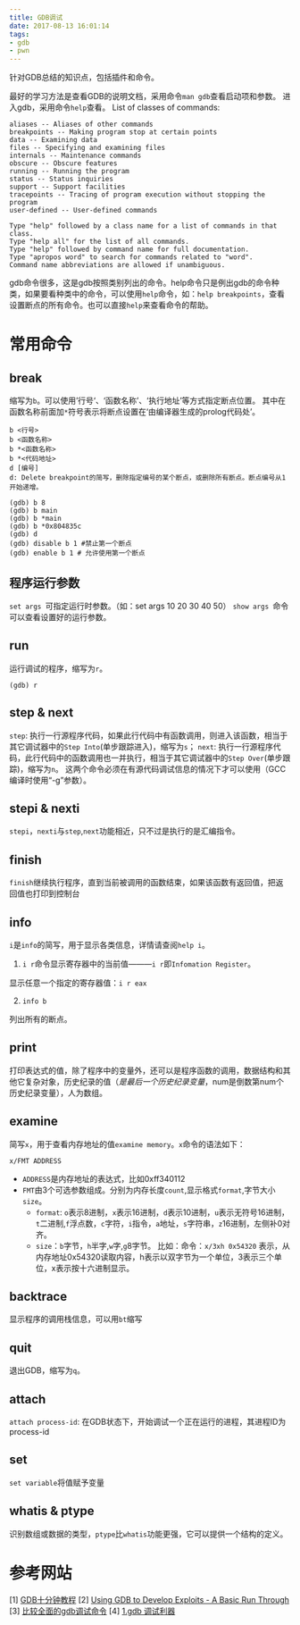 ```yaml
---
title: GDB调试
date: 2017-08-13 16:01:14
tags:
- gdb
- pwn
---
```


针对GDB总结的知识点，包括插件和命令。

<!--more-->

最好的学习方法是查看GDB的说明文档，采用命令`man gdb`查看启动项和参数。
进入gdb，采用命令`help`查看。
	List of classes of commands:

	aliases -- Aliases of other commands
	breakpoints -- Making program stop at certain points
	data -- Examining data
	files -- Specifying and examining files
	internals -- Maintenance commands
	obscure -- Obscure features
	running -- Running the program
	status -- Status inquiries
	support -- Support facilities
	tracepoints -- Tracing of program execution without stopping the program
	user-defined -- User-defined commands

	Type "help" followed by a class name for a list of commands in that class.
	Type "help all" for the list of all commands.
	Type "help" followed by command name for full documentation.
	Type "apropos word" to search for commands related to "word".
	Command name abbreviations are allowed if unambiguous.
gdb命令很多，这是gdb按照类别列出的命令。help命令只是例出gdb的命令种类，如果要看种类中的命令，可以使用`help`命令，如：`help breakpoints`，查看设置断点的所有命令。也可以直接`help`来查看命令的帮助。 


# 常用命令


## break

缩写为`b`。可以使用’行号‘、‘函数名称’、‘执行地址’等方式指定断点位置。
其中在函数名称前面加`*`符号表示将断点设置在‘由编译器生成的prolog代码处’。

	b <行号>
	b <函数名称>
	b *<函数名称>
	b *<代码地址>
	d [编号]
	d: Delete breakpoint的简写，删除指定编号的某个断点，或删除所有断点。断点编号从1开始递增。
```
(gdb) b 8
(gdb) b main
(gdb) b *main
(gdb) b *0x804835c
(gdb) d
(gdb) disable b 1 #禁止第一个断点
(gdb) enable b 1 # 允许使用第一个断点
```

## 程序运行参数
`set args `可指定运行时参数。（如：set args 10 20 30 40 50） 
`show args `命令可以查看设置好的运行参数。 

## run

运行调试的程序，缩写为`r`。
```
(gdb) r
```

## step & next

`step`: 执行一行源程序代码，如果此行代码中有函数调用，则进入该函数，相当于其它调试器中的`Step Into`(单步跟踪进入)，缩写为`s`；
`next`: 执行一行源程序代码，此行代码中的函数调用也一并执行，相当于其它调试器中的`Step Over`(单步跟踪)，缩写为`n`。
这两个命令必须在有源代码调试信息的情况下才可以使用（GCC编译时使用“-g”参数）。

## stepi & nexti

`stepi`，`nexti`与`step`,`next`功能相近，只不过是执行的是汇编指令。

## finish

`finish`继续执行程序，直到当前被调用的函数结束，如果该函数有返回值，把返回值也打印到控制台

## info

`i`是`info`的简写，用于显示各类信息，详情请查阅`help i`。

1. `i r`命令显示寄存器中的当前值———`i r`即`Infomation Register`。

显示任意一个指定的寄存器值：`i r eax`

2. `info b`

列出所有的断点。



## print

打印表达式的值，除了程序中的变量外，还可以是程序函数的调用，数据结构和其他它复杂对象，历史纪录的值（$是最后一个历史纪录变量，$num是倒数第num个历史纪录变量），人为数组。

## examine

简写`x`，用于查看内存地址的值`examine memory`。`x`命令的语法如下：

```
x/FMT ADDRESS
```
- `ADDRESS`是内存地址的表达式，比如0xff340112
- `FMT`由3个可选参数组成。分别为内存长度`count`,显示格式`format`,字节大小`size`。
	+ `format`: `o`表示8进制，`x`表示16进制，`d`表示10进制，`u`表示无符号16进制，`t`二进制,`f`浮点数，`c`字符，`i`指令，`a`地址，`s`字符串，`z`16进制，左侧补0对齐。
	+ `size`：`b`字节，`h`半字,`w`字,`g`8字节。
比如：命令：`x/3xh 0x54320` 表示，从内存地址0x54320读取内容，h表示以双字节为一个单位，3表示三个单位，x表示按十六进制显示。 

## backtrace

显示程序的调用栈信息，可以用`bt`缩写

## quit

退出GDB，缩写为`q`。

## attach

`attach process-id`: 在GDB状态下，开始调试一个正在运行的进程，其进程ID为process-id

## set 

`set variable`将值赋予变量

## whatis & ptype

识别数组或数据的类型，`ptype`比`whatis`功能更强，它可以提供一个结构的定义。



# 参考网站
[1] [GDB十分钟教程](http://blog.csdn.net/liigo/article/details/582231)
[2] [Using GDB to Develop Exploits - A Basic Run Through](https://www.exploit-db.com/papers/13205/)
[3] [比较全面的gdb调试命令](http://blog.csdn.net/dadalan/article/details/3758025)
[4] [1.gdb 调试利器](https://linuxtools-rst.readthedocs.io/zh_CN/latest/tool/gdb.html)